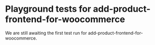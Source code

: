 # Playground tests for add-product-frontend-for-woocommerce
We are still awaiting the first test run for add-product-frontend-for-woocommerce.
